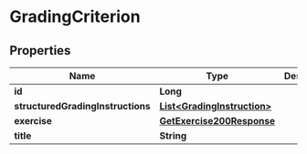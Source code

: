 

# GradingCriterion


## Properties

| Name | Type | Description | Notes |
|------------ | ------------- | ------------- | -------------|
|**id** | **Long** |  |  [optional] |
|**structuredGradingInstructions** | [**List&lt;GradingInstruction&gt;**](GradingInstruction.md) |  |  [optional] |
|**exercise** | [**GetExercise200Response**](GetExercise200Response.md) |  |  [optional] |
|**title** | **String** |  |  [optional] |



